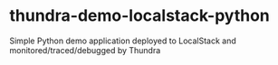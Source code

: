 # thundra-demo-localstack-python
Simple Python demo application deployed to LocalStack and monitored/traced/debugged by Thundra
